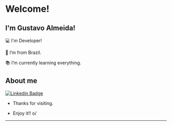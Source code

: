 # Welcome!

 

## I'm Gustavo Almeida!

 

:computer: I'm Developer!

:house_with_garden: I’m from Brazil.

:books: I’m currently learning everything.



## About me

[![Linkedin Badge](https://img.shields.io/badge/-LinkedIn-blue?style=flat-square&logo=Linkedin&logoColor=white&link=https://www.linkedin.com/in/gustavo-almeida-678b6b138/)]( https://www.linkedin.com/in/gustavo-almeida-678b6b138/)



- Thanks for visiting.

- Enjoy it!! o/

----------------------------------------------------------------------------------
